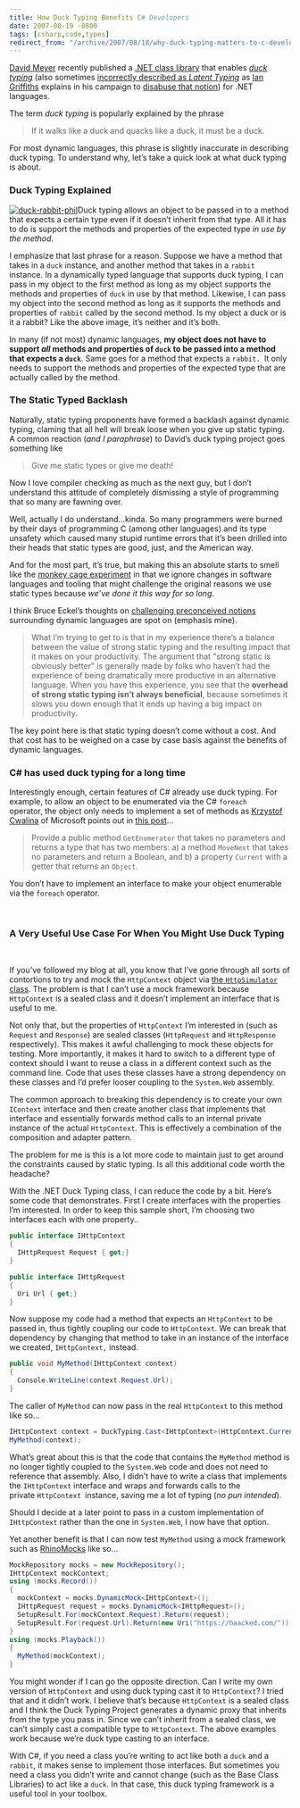 ```yaml
---
title: How Duck Typing Benefits C# Developers
date: 2007-08-19 -0800
tags: [csharp,code,types]
redirect_from: "/archive/2007/08/18/why-duck-typing-matters-to-c-developers.aspx/"
---
```


[David
Meyer](http://www.deftflux.net/blog/ "David Meyer’s Blog - deft flux")
recently published a [.NET class
library](http://www.deftflux.net/blog/page/Duck-Typing-Project.aspx "Duck Typing Project")
that enables *[duck
typing](http://en.wikipedia.org/wiki/Duck_typing "Duck typing on Wikipedia")*
(also sometimes [incorrectly described as *Latent
Typing*](http://www.mindview.net/WebLog/log-0051 "Latent Typing") as
[Ian
Griffiths](http://www.interact-sw.co.uk/iangblog/ "Ian Griffith's Blog")
explains in his campaign to [disabuse that
notion](http://www.interact-sw.co.uk/iangblog/2005/01/06/notlatent "Not Latent"))
for .NET languages.

The term *duck typing* is popularly explained by the phrase

> If it walks like a duck and quacks like a duck, it must be a duck.

For most dynamic languages, this phrase is slightly inaccurate in
describing duck typing. To understand why, let’s take a quick look at
what duck typing is about.

### Duck Typing Explained

[![duck-rabbit-phil](https://haacked.com/images/haacked_com/WindowsLiveWriter/WhyDuckTypingMattersInC_919F/duckrabbitphil_thumb.png)](https://haacked.com/images/haacked_com/WindowsLiveWriter/WhyDuckTypingMattersInC_919F/duckrabbitphil.png "Rabbit or Duck?")Duck
typing allows an object to be passed in to a method that expects a
certain type even if it doesn’t inherit from that type. All it has to do
is support the methods and properties of the expected type *in use by
the method*.

I emphasize that last phrase for a reason. Suppose we have a method that
takes in a `duck` instance, and another method that takes in a `rabbit`
instance. In a dynamically typed language that supports duck typing, I
can pass in my object to the first method as long as my object supports
the methods and properties of `duck` in use by that method. Likewise, I
can pass my object into the second method as long as it supports the
methods and properties of `rabbit` called by the second method. Is my
object a duck or is it a rabbit? Like the above image, it’s neither and
it’s both.

In many (if not most) dynamic languages, **my object does not have to
support *all* methods and properties of `duck` to be passed into a
method that expects a `duck`**. Same goes for a method that expects
a `rabbit. `It only needs to support the methods and properties of the
expected type that are actually called by the method.

### The Static Typed Backlash

Naturally, static typing proponents have formed a backlash against
dynamic typing, claming that all hell will break loose when you give up
static typing. A common reaction (*and I paraphrase*) to David’s duck
typing project goes something like

> Give me static types or give me death!

Now I love compiler checking as much as the next guy, but I don’t
understand this attitude of completely dismissing a style of programming
that so many are fawning over.

Well, actually I do understand...kinda. So many programmers were burned
by their days of programming C (among other languages) and its type
unsafety which caused many stupid runtime errors that it’s been drilled
into their heads that static types are good, just, and the American way.

And for the most part, it’s true, but making this an absolute starts to
smell like the [monkey cage
experiment](http://www.safetycenter.navy.mil/Articles/a-m/monkeys.htm "Monkey Cage Experiment") in
that we ignore changes in software languages and tooling that might
challenge the original reasons we use static types because *we’ve done
it this way for so long*.

I think Bruce Eckel’s thoughts on [challenging preconceived
notions](http://www.mindview.net/WebLog/log-0053 "I’m over it - analysis of latent typing")
surrounding dynamic languages are spot on (emphasis mine).

> What I’m trying to get to is that in my experience there’s a balance
> between the value of strong static typing and the resulting impact
> that it makes on your productivity. The argument that "strong static
> is obviously better" is generally made by folks who haven’t had the
> experience of being dramatically more productive in an alternative
> language. When you have this experience, you see that the **overhead
> of strong static typing isn’t always beneficial**, because sometimes
> it slows you down enough that it ends up having a big impact on
> productivity.

The key point here is that static typing doesn’t come without a cost.
And that cost has to be weighed on a case by case basis against the
benefits of dynamic languages.

### C\# has used duck typing for a long time

Interestingly enough, certain features of C\# already use duck typing.
For example, to allow an object to be enumerated via the C\# `foreach`
operator, the object only needs to implement a set of methods as
[Krzystof
Cwalina](http://blogs.msdn.com/kcwalina/ "Designing Reusable Frameworks")
of Microsoft points out in [this
post](http://blogs.msdn.com/kcwalina/archive/2007/07/18/DuckNotation.aspx "Duck Notation")...

> Provide a public method `GetEnumerator` that takes no parameters and
> returns a type that has two members: a) a method `MoveNext` that takes
> no parameters and return a Boolean, and b) a property `Current` with a
> getter that returns an `Object`.

You don’t have to implement an interface to make your object enumerable
via the `foreach` operator.

 

### A Very Useful Use Case For When You Might Use Duck Typing

 

If you’ve followed my blog at all, you know that I’ve gone through all
sorts of contortions to try and mock the `HttpContext` object via [the
`HttpSimulator`
class](https://haacked.com/archive/2007/06/19/unit-tests-web-code-without-a-web-server-using-httpsimulator.aspx "Unit Test Web Code").
The problem is that I can’t use a mock framework because `HttpContext`
is a sealed class and it doesn’t implement an interface that is useful
to me.

Not only that, but the properties of `HttpContext` I’m interested in
(such as `Request` and `Response`) are sealed classes (`HttpRequest` and
`HttpResponse` respectively). This makes it awful challenging to mock
these objects for testing. More importantly, it makes it hard to switch
to a different type of context should I want to reuse a class in a
different context such as the command line. Code that uses these classes
have a strong dependency on these classes and I’d prefer looser coupling
to the `System.Web` assembly.

The common approach to breaking this dependency is to create your own
`IContext` interface and then create another class that implements that
interface and essentially forwards method calls to an internal private
instance of the actual `HttpContext`. This is effectively a combination
of the composition and adapter pattern.

The problem for me is this is a lot more code to maintain just to get
around the constraints caused by static typing. Is all this additional
code worth the headache?

With the .NET Duck Typing class, I can reduce the code by a bit. Here’s
some code that demonstrates. First I create interfaces with the
properties I’m interested. In order to keep this sample short, I’m
choosing two interfaces each with one property..

```csharp
public interface IHttpContext
{
  IHttpRequest Request { get;}
}

public interface IHttpRequest
{
  Uri Url { get;}
}
```

Now suppose my code had a method that expects an `HttpContext` to be
passed in, thus tightly coupling our code to `HttpContext`. We can break
that dependency by changing that method to take in an instance of the
interface we created, `IHttpContext,` instead.

```csharp
public void MyMethod(IHttpContext context)
{
  Console.WriteLine(context.Request.Url);
}
```

The caller of `MyMethod` can now pass in the real `HttpContext` to this
method like so...

```csharp
IHttpContext context = DuckTyping.Cast<IHttpContext>(HttpContext.Current);
MyMethod(context);
```

What’s great about this is that the code that contains the `MyMethod`
method is no longer tightly coupled to the `System.Web` code and does
not need to reference that assembly. Also, I didn’t have to write a
class that implements the `IHttpContext` interface and wraps and
forwards calls to the private `HttpContext `instance, saving me a lot of
typing (*no pun intended*).

Should I decide at a later point to pass in a custom implementation of
`IHttpContext` rather than the one in `System.Web`, I now have that
option.

Yet another benefit is that I can now test `MyMethod` using a mock
framework such as
[RhinoMocks](http://www.ayende.com/projects/rhino-mocks.aspx "A dynamic mock object framework") like
so...

```csharp
MockRepository mocks = new MockRepository();
IHttpContext mockContext;
using (mocks.Record())
{
  mockContext = mocks.DynamicMock<IHttpContext>();
  IHttpRequest request = mocks.DynamicMock<IHttpRequest>();
  SetupResult.For(mockContext.Request).Return(request);
  SetupResult.For(request.Url).Return(new Uri("https://haacked.com/"));
}
using (mocks.Playback())
{
  MyMethod(mockContext);
}
```

You might wonder if I can go the opposite direction. Can I write my own
version of `HttpContext` and using duck typing cast it to `HttpContext`?
I tried that and it didn’t work. I believe that’s because `HttpContext`
is a sealed class and I think the Duck Typing Project generates a
dynamic proxy that inherits from the type you pass in. Since we can’t
inherit from a sealed class, we can’t simply cast a compatible type to
`HttpContext`. The above examples work because we’re duck type casting
to an interface.

With C\#, if you need a class you’re writing to act like both a `duck`
and a `rabbit`, it makes sense to implement those interfaces. But
sometimes you need a class you didn’t write and cannot change (such as
the Base Class Libraries) to act like a `duck`. In that case, this duck
typing framework is a useful tool in your toolbox.
